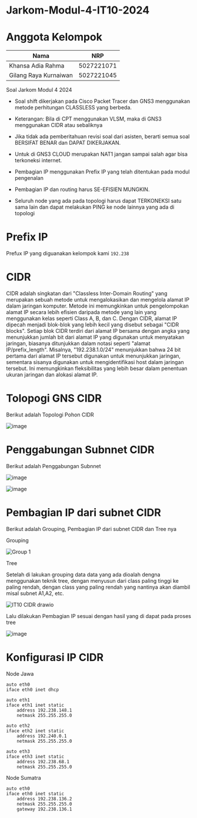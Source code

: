 # Jarkom-Modul-4-IT10-2024


# Anggota Kelompok
| Nama | NRP |
| ---------------------- | ---------- |
| Khansa Adia Rahma      | 5027221071 |
| Gilang Raya Kurnaiwan   | 5027221045 |

Soal Jarkom Modul 4 2024

- Soal shift dikerjakan pada Cisco Packet Tracer dan GNS3 menggunakan metode perhitungan CLASSLESS yang berbeda.

- Keterangan: Bila di CPT menggunakan VLSM, maka di GNS3 menggunakan CIDR atau sebaliknya
  
- Jika tidak ada pemberitahuan revisi soal dari asisten, berarti semua soal BERSIFAT BENAR dan DAPAT DIKERJAKAN.
  
- Untuk di GNS3 CLOUD merupakan NAT1 jangan sampai salah agar bisa terkoneksi internet.
  
- Pembagian IP menggunakan Prefix IP yang telah ditentukan pada modul pengenalan
  
- Pembagian IP dan routing harus SE-EFISIEN MUNGKIN.
 
- Seluruh node yang ada pada topologi harus dapat TERKONEKSI satu sama lain dan dapat melakukan PING ke node lainnya yang ada di topologi


# Prefix IP
Prefux IP yang diguanakan kelompok kami ```192.238```

# CIDR

CIDR adalah singkatan dari "Classless Inter-Domain Routing" yang merupakan sebuah metode untuk mengalokasikan dan mengelola alamat IP dalam jaringan komputer. Metode ini memungkinkan untuk pengelompokan alamat IP secara lebih efisien daripada metode yang lain yang menggunakan kelas seperti Class A, B, dan C. Dengan CIDR, alamat IP dipecah menjadi blok-blok yang lebih kecil yang disebut sebagai "CIDR blocks". Setiap blok CIDR terdiri dari alamat IP bersama dengan angka yang menunjukkan jumlah bit dari alamat IP yang digunakan untuk menyatakan jaringan, biasanya ditunjukkan dalam notasi seperti "alamat IP/prefix_length". Misalnya, "192.238.1.0/24" menunjukkan bahwa 24 bit pertama dari alamat IP tersebut digunakan untuk menunjukkan jaringan, sementara sisanya digunakan untuk mengidentifikasi host dalam jaringan tersebut. Ini memungkinkan fleksibilitas yang lebih besar dalam penentuan ukuran jaringan dan alokasi alamat IP.

# Tolopogi GNS CIDR

Berikut adalah Topologi Pohon CIDR

![image](https://github.com/GilangRK411/Jarkom-Modul-4-IT10-2024/assets/143797853/70e0fd70-b2aa-4398-b529-ad85d5166231)

# Penggabungan Subnnet CIDR

Berikut adalah Penggabungan Subnnet

![image](https://github.com/GilangRK411/Jarkom-Modul-4-IT10-2024/assets/143797853/db7371c0-1e7b-4f3c-9e27-ae29017fa070)

![image](https://github.com/GilangRK411/Jarkom-Modul-4-IT10-2024/assets/143797853/a147b139-04da-472b-bdf9-725c5fc8dd3c)

# Pembagian IP dari subnet CIDR

Berikut adalah Grouping, Pembagian IP dari subnet CIDR dan Tree nya

Grouping

![Group 1](https://github.com/GilangRK411/Jarkom-Modul-4-IT10-2024/assets/143797853/ca75f282-f424-4bb6-bd25-b76dcd788281)

Tree

Setelah di lakukan grouping data data yang ada dioalah dengna menggunakan teknik tree, dengan menyusun dari class paling tinggi ke paling rendah, dengan class yang paling rendah yang nantinya akan diambil misal subnet A1,A2, etc.

![IT10 CIDR drawio](https://github.com/GilangRK411/Jarkom-Modul-4-IT10-2024/assets/143797853/6f47716b-219b-422d-9c53-70555c3fd875)

Lalu dilakukan Pembagian IP sesuai dengan hasil yang di dapat pada proses tree

![image](https://github.com/GilangRK411/Jarkom-Modul-4-IT10-2024/assets/143797853/12091bec-6d16-4887-bc97-876cc826b946)

# Konfigurasi IP CIDR

Node Jawa

```
auto eth0
iface eth0 inet dhcp

auto eth1
iface eth1 inet static
    address 192.238.148.1
    netmask 255.255.255.0

auto eth2
iface eth2 inet static
    address 192.240.0.1
    netmask 255.255.255.0

auto eth3
iface eth3 inet static
    address 192.238.68.1
    netmask 255.255.255.0
```

Node Sumatra

```
auto eth0
iface eth0 inet static
    address 192.238.136.2
    netmask 255.255.255.0
    gateway 192.238.136.1
```





